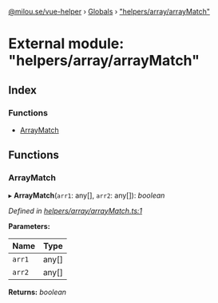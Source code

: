 [@milou.se/vue-helper](../README.md) › [Globals](../globals.md) › ["helpers/array/arrayMatch"](_helpers_array_arraymatch_.md)

# External module: "helpers/array/arrayMatch"

## Index

### Functions

* [ArrayMatch](_helpers_array_arraymatch_.md#arraymatch)

## Functions

###  ArrayMatch

▸ **ArrayMatch**(`arr1`: any[], `arr2`: any[]): *boolean*

*Defined in [helpers/array/arrayMatch.ts:1](https://github.com/milou-se/milou-vue-helper/blob/ff1ebdd/src/helpers/array/arrayMatch.ts#L1)*

**Parameters:**

Name | Type |
------ | ------ |
`arr1` | any[] |
`arr2` | any[] |

**Returns:** *boolean*
